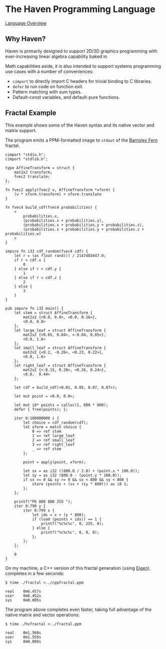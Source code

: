 # The Haven Programming Language

[Language Overview](language.md)

## Why Haven?

Haven is primarily designed to support 2D/3D graphics programming with ever-increasing linear algebra capability baked in.

Math capabilities aside, it is also intended to support systems programming use cases with a number of conveniences:

- `cimport` to directly import C headers for trivial binding to C libraries.
- `defer` to run code on function exit.
- Pattern matching with sum types.
- Default-const variables, and default-pure functions.

## Fractal Example

This example shows some of the Haven syntax and its native vector and matrix support.

The program emits a PPM-formatted image to `stdout` of the [Barnsley Fern](https://en.wikipedia.org/wiki/Barnsley_fern) fractal.

```
cimport "stdio.h";
cimport "stdlib.h";

type AffineTransform = struct {
    mat2x2 transform;
    fvec2 translate;
};

fn fvec2 apply(fvec2 v, AffineTransform *xform) {
    (v * xform.transform) + xform.translate
}

fn fvec4 build_cdf(fvec4 probabilities) {
    <
        probabilities.x,
        (probabilities.x + probabilities.y),
        (probabilities.x + probabilities.y + probabilities.z),
        (probabilities.x + probabilities.y + probabilities.z + probabilities.w)
    >
}

impure fn i32 cdf_random(fvec4 cdf) {
    let r = (as float rand()) / 2147483647.0;
    if r < cdf.x {
        0
    } else if r < cdf.y {
        1
    } else if r < cdf.z {
        2
    } else {
        3
    }
}

pub impure fn i32 main() {
    let stem = struct AffineTransform {
        mat2x2 {<0.0, 0.0>, <0.0, 0.16>},
        <0.0, 0.0>
    };
    let large_leaf = struct AffineTransform {
        mat2x2 {<0.85, 0.04>, <-0.04, 0.85>},
        <0.0, 1.6>
    };
    let small_leaf = struct AffineTransform {
        mat2x2 {<0.2, -0.26>, <0.23, 0.22>},
        <0.0, 1.6>
    };
    let right_leaf = struct AffineTransform {
        mat2x2 {<-0.15, 0.28>, <0.26, 0.24>},
        <0.0,  0.44>
    };

    let cdf = build_cdf(<0.01, 0.85, 0.07, 0.07>);

    let mut point = <0.0, 0.0>;

    let mut i8* points = calloc(1, 800 * 800);
    defer { free(points); };

    iter 0:100000000 i {
        let choice = cdf_random(cdf);
        let xform = match choice {
            0 => ref stem
            1 => ref large_leaf
            2 => ref small_leaf
            3 => ref right_leaf
            _ => ref stem
        };

        point = apply(point, xform);

        let sx = as i32 ((800.0 / 2.0) + (point.x * 100.0));
        let sy = as i32 (800.0 - (point.y * 100.0));
        if sx >= 0 && sy >= 0 && sx < 800 && sy < 800 {
            store (points + (sx + (sy * 800))) as i8 1;
        };
    };

    printf("P6 800 800 255 ");
    iter 0:799 y {
        iter 0:799 x {
            let idx = x + (y * 800);
            if (load (points + idx)) == 1 {
                printf("%c%c%c", 0, 255, 0);
            } else {
                printf("%c%c%c", 0, 0, 0);
            };
        };
    };

    0
}
```

On my machine, a C++ version of this fractal generation (using [Eigen](https://eigen.tuxfamily.org/index.php?title=Main_Page)), completes in a few seconds:

```
$ time ./fractal >../cppfractal.ppm

real    0m6.457s
user    0m6.452s
sys     0m0.005s
```

The program above completes even faster, taking full advantage of the native matrix and vector operations:

```
$ time ./hvfractal >../fractal.ppm

real    0m1.568s
user    0m1.559s
sys     0m0.008s
```
